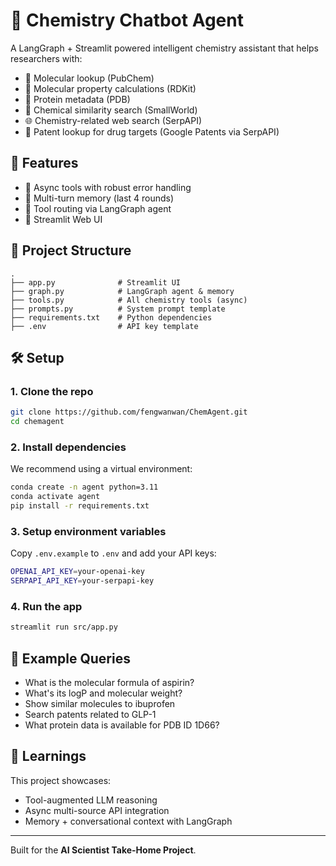 
# 🧪 Chemistry Chatbot Agent

A LangGraph + Streamlit powered intelligent chemistry assistant that helps researchers with:

- 🧬 Molecular lookup (PubChem)
- 🔬 Molecular property calculations (RDKit)
- 🧫 Protein metadata (PDB)
- 🧪 Chemical similarity search (SmallWorld)
- 🌐 Chemistry-related web search (SerpAPI)
- 📄 Patent lookup for drug targets (Google Patents via SerpAPI)

## 🚀 Features

- 🔧 Async tools with robust error handling
- 🧠 Multi-turn memory (last 4 rounds)
- 📡 Tool routing via LangGraph agent
- 💬 Streamlit Web UI

## 📁 Project Structure

```
.
├── app.py              # Streamlit UI
├── graph.py            # LangGraph agent & memory
├── tools.py            # All chemistry tools (async)
├── prompts.py          # System prompt template
├── requirements.txt    # Python dependencies
├── .env                # API key template
```

## 🛠️ Setup

### 1. Clone the repo

```bash
git clone https://github.com/fengwanwan/ChemAgent.git
cd chemagent
```

### 2. Install dependencies

We recommend using a virtual environment:

```bash
conda create -n agent python=3.11
conda activate agent 
pip install -r requirements.txt
```

### 3. Setup environment variables

Copy `.env.example` to `.env` and add your API keys:

```bash
OPENAI_API_KEY=your-openai-key
SERPAPI_API_KEY=your-serpapi-key
```

### 4. Run the app

```bash
streamlit run src/app.py
```

## 🧪 Example Queries

- What is the molecular formula of aspirin?
- What's its logP and molecular weight?
- Show similar molecules to ibuprofen
- Search patents related to GLP-1
- What protein data is available for PDB ID 1D66?

## 🧠 Learnings

This project showcases:
- Tool-augmented LLM reasoning
- Async multi-source API integration
- Memory + conversational context with LangGraph

---

Built for the **AI Scientist Take-Home Project**.
